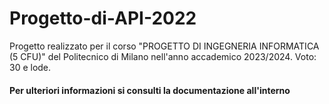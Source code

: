 # Progetto-di-API-2022
Progetto realizzato per il corso "PROGETTO DI INGEGNERIA INFORMATICA (5 CFU)" del Politecnico di Milano nell'anno accademico 2023/2024. Voto: 30 e lode.

#### **Per ulteriori informazioni si consulti la documentazione all'interno**
